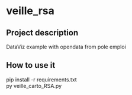 # veille_rsa

## Project description
DataViz example with opendata from pole emploi

## How to use it

pip install -r requirements.txt  
py veille_carto_RSA.py
